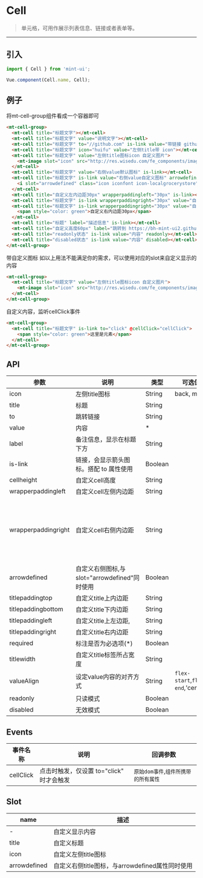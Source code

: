 # Cell

> 单元格，可用作展示列表信息、链接或者表单等。

----------


## 引入

```javascript
import { Cell } from 'mint-ui';

Vue.component(Cell.name, Cell);
```

## 例子

将mt-cell-group组件看成一个容器即可

```html
<mt-cell-group>
  <mt-cell title="标题文字"></mt-cell>
  <mt-cell title="标题文字" value="说明文字"></mt-cell>
  <mt-cell title="标题文字" to="//github.com" is-link value="带链接 github.com"></mt-cell>
  <mt-cell title="标题文字" icon="huifu" value="左侧title带 icon"></mt-cell>
  <mt-cell title="标题文字" value="左侧title图标icon 自定义图片">
    <mt-image slot="icon" src="http://res.wisedu.com/fe_components/images/errorTip/System_upgrade.png" width="24px" height="24px" smile-display="inline-block"></mt-image>
  </mt-cell>
  <mt-cell title="标题文字" value="右侧value默认图标" is-link></mt-cell>
  <mt-cell title="标题文字" is-link value="右侧value自定义图标" arrowdefined>
    <i slot="arrowdefined" class="icon iconfont icon-localgrocerystore" style="font-size:24px;color:#bdc0c5;"></i>
  </mt-cell>
  <mt-cell title="自定义左内边距30px" wrapperpaddingleft="30px" is-link></mt-cell>
  <mt-cell title="标题文字" is-link wrapperpaddingright="30px" value="自定义右内边距30px"></mt-cell>
  <mt-cell title="标题文字" is-link wrapperpaddingright="30px" value="自定义右内边距30px">
    <span style="color: green">自定义右内边距30px</span>
  </mt-cell>
  <mt-cell title="标题" label="描述信息" is-link></mt-cell>
  <mt-cell title="自定义高度60px" label="跳转到 https://bh-mint-ui2.github.io" is-link to="https://bh-mint-ui2.github.io" cellheight="60px"></mt-cell>
  <mt-cell title="readonly状态" is-link value="内容" readonly></mt-cell>
  <mt-cell title="disabled状态" is-link value="内容" disabled></mt-cell>
</mt-cell-group>
```


带自定义图标
如以上用法不能满足你的需求，可以使用对应的slot来自定义显示的内容

```html
<mt-cell-group>
  <mt-cell title="标题文字" value="左侧title图标icon 自定义图片">
    <mt-image slot="icon" src="http://res.wisedu.com/fe_components/images/errorTip/System_upgrade.png" width="24px" height="24px" smile-display="inline-block"></mt-image>
  </mt-cell>
</mt-cell-group>
```

自定义内容，监听cellClick事件

```html
<mt-cell-group>
  <mt-cell title="标题文字" is-link to="click" @cellClick="cellClick">
    <span style="color: green">这里是元素</span>
  </mt-cell>
</mt-cell-group>
```



## API
| 参数 | 说明 | 类型 | 可选值 | 默认值 |
|------|-------|---------|-------|--------|
| icon  |  左侧title图标   | String    |  back, more   |     |
| title | 标题 | String | | |
| to    | 跳转链接 | String | | |
| value | 内容 | * | | |
| label | 备注信息，显示在标题下方 | String | | |
| is-link | 链接，会显示箭头图标。搭配 to 属性使用 | Boolean | | |
| cellheight | 自定义cell高度 | String | | '50px' |
| wrapperpaddingleft | 自定义cell左侧内边距 | String | | '' |
| wrapperpaddingright | 自定义cell右侧内边距 | String | | '20px(右侧无图标默认值)',<br>'15px(默认右侧有图标默认值)' |
| arrowdefined | 自定义右侧图标,与slot="arrowdefined"同时使用 | Boolean | | false |
| titlepaddingtop | 自定义title上内边距 | String | | '' |
| titlepaddingbottom | 自定义title下内边距 | String | | '' |
| titlepaddingleft | 自定义title上左边距, | String | | '' |
| titlepaddingright | 自定义title右内边距 | String | | '' |
| required | 标注是否为必选项(*) | Boolean | | false |
| titlewidth | 自定义title标签所占宽度 | String | | '' |
| valueAlign | 设定value内容的对齐方式 | String | `flex-start`,`flex-end`,'center' |  |
| readonly | 只读模式 | Boolean | | false |
| disabled | 无效模式 | Boolean | | false |

## Events
| 事件名称 | 说明 | 回调参数 |
|---------- |-------- |---------- |
| cellClick  | 点击时触发，仅设置 to="click" 时才会触发 | `原始dom事件`,`组件所携带的所有属性`  |

## Slot
| name | 描述 |
|------|--------|
| - | 自定义显示内容 |
| title | 自定义标题 |
| icon | 自定义左侧title图标 |
| arrowdefined | 自定义右侧title图标，与arrowdefined属性同时使用 |
